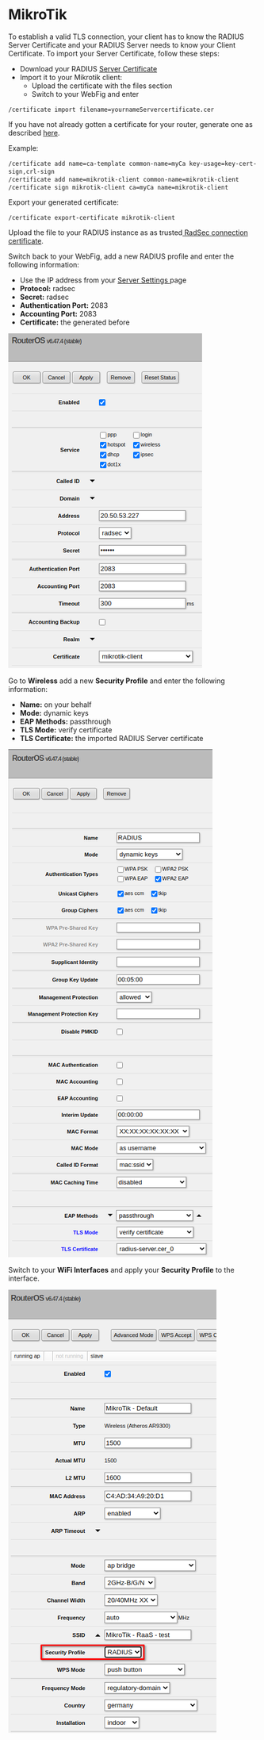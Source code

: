 # MikroTik

To establish a valid TLS connection, your client has to know the RADIUS Server Certificate and your RADIUS Server needs to know your Client Certificate. To import your Server Certificate, follow these steps:&#x20;

* Download your RADIUS [Server Certificate](../../../portal/settings/settings-server/#download)
* Import it to your Mikrotik client:
  * Upload the certificate with the files section
  * Switch to your WebFig and enter

```
/certificate import filename=yournameServercertificate.cer
```

If you have not already gotten a certificate for your router, generate one as described [here](https://wiki.mikrotik.com/wiki/Manual:Create\_Certificates).&#x20;

Example:&#x20;

```
/certificate add name=ca-template common-name=myCa key-usage=key-cert-sign,crl-sign
/certificate add name=mikrotik-client common-name=mikrotik-client
/certificate sign mikrotik-client ca=myCa name=mikrotik-client
```

Export your generated certificate:

```
/certificate export-certificate mikrotik-client
```

Upload the file to your RADIUS instance as as trusted[ RadSec connection certificate](../../../portal/settings/settings-server/#add).

Switch back to your WebFig, add a new RADIUS profile and enter the following information:

* Use the IP address from your [Server Settings ](../../../portal/settings/settings-server/)page
* **Protocol:** radsec
* **Secret:** radsec
* **Authentication Port:** 2083
* **Accounting Port:** 2083
* **Certificate:** the generated before&#x20;

![](<../../../.gitbook/assets/image (39).png>)

Go to **Wireless** add a new **Security Profile** and enter the following information:&#x20;

* **Name:** on your behalf
* **Mode:** dynamic keys
* **EAP Methods:** passthrough
* **TLS Mode:** verify certificate
* **TLS Certificate:** the imported RADIUS Server certificate

![](<../../../.gitbook/assets/image (40).png>)



Switch to your **WiFi Interfaces** and apply your **Security Profile** to the interface.

![](<../../../.gitbook/assets/image (41).png>)
